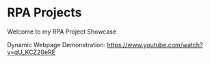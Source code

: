 # RPA Projects
Welcome to my RPA Project Showcase 

Dynamic Webpage Demonstration: https://www.youtube.com/watch?v=qU_KCZ20eRE

